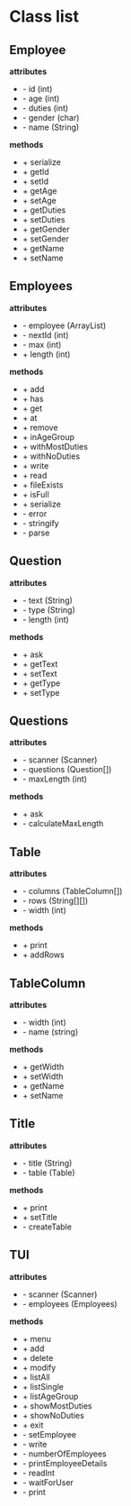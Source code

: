 
# Class list

## Employee

__attributes__

- \- id (int)
- \- age (int)
- \- duties (int)
- \- gender (char)
- \- name (String)

__methods__

- \+ serialize
- \+ getId
- \+ setId
- \+ getAge
- \+ setAge
- \+ getDuties
- \+ setDuties
- \+ getGender
- \+ setGender
- \+ getName
- \+ setName

## Employees

__attributes__

- \- employee (ArrayList)
- \- nextId (int)
- \- max (int)
- \+ length (int)

__methods__

- \+ add
- \+ has
- \+ get
- \+ at
- \+ remove
- \+ inAgeGroup
- \+ withMostDuties
- \+ withNoDuties
- \+ write
- \+ read
- \+ fileExists
- \+ isFull
- \+ serialize
- \- error
- \- stringify
- \- parse

## Question

__attributes__

- \- text (String)
- \- type (String)
- \- length (int)

__methods__

- \+ ask
- \+ getText
- \+ setText
- \+ getType
- \+ setType

## Questions

__attributes__

- \- scanner (Scanner)
- \- questions (Question[])
- \- maxLength (int)

__methods__

- \+ ask
- \- calculateMaxLength

## Table

__attributes__

- \- columns (TableColumn[])
- \- rows (String[][])
- \- width (int)

__methods__

- \+ print
- \+ addRows

## TableColumn

__attributes__

- \- width (int)
- \- name (string)

__methods__

- \+ getWidth
- \+ setWidth
- \+ getName
- \+ setName

## Title

__attributes__

- \- title (String)
- \- table (Table)

__methods__

- \+ print
- \+ setTitle
- \- createTable

## TUI

__attributes__

- \- scanner (Scanner)
- \- employees (Employees)

__methods__

- \+ menu
- \+ add
- \+ delete
- \+ modify
- \+ listAll
- \+ listSingle
- \+ listAgeGroup
- \+ showMostDuties
- \+ showNoDuties
- \+ exit
- \- setEmployee
- \- write
- \- numberOfEmployees
- \- printEmployeeDetails
- \- readInt
- \- waitForUser
- \- print